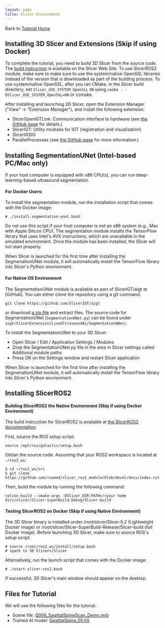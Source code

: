```yaml
---
layout: page
title: Slicer Environment 
---
```


Back to [Tutorial Home](/ismr2023/)


Installing 3D Slicer and Extensions (Skip if using Docker) 
---------------------------------------------------------

To complete the tutorial, you need to build 3D Slicer from the source code. The [build instruction](https://slicer.readthedocs.io/en/latest/developer_guide/build_instructions/linux.html) is available on the Slicer Web Site. To use SlicerROS2 module, make sure to make sure to use the system/native OpenSSL libraries instead of the version that is downloaded as part of the building process. To use system/native OpenSSL, after you ran CMake, in the Slicer build directory, set `Slicer_USE_SYSTEM_OpenSLL` `ON` using `cmake . -DSlicer_USE_SYSTEM_OpenSSL=ON` or ccmake.

After installing and launching 3D Slicer, open the Extension Manager ("View" -> "Extension Manager"), and install the following extension:

- SlicerOpenIGTLink: Communication interface to hardware (see [the GitHub page](https://github.com/openigtlink/SlicerOpenIGTLink) for details.)
- SlicerIGT: Utility modules for IGT (registration and visualization)
- SlicerIGSIO
- ParallelProcesses (see [the GitHub page](https://github.com/pieper/SlicerParallelProcessing) for more information.)


Installing SegmentationUNet (Intel-based PC/Mac only)
-----------------------------------------------------

If your host computer is equipped with x86 CPU(s), you can run deep-learning-based ultrasound segmentation. 


#### For Docker Users:
To install the segmentation module, run the installation script that comes with the Docker image:
~~~~
# ./install-segmentation-unet.bash
~~~~
Do not use this script if your host computer is not an x86 system (e.g., Mac with Apple Silicon CPU). The segmentation module installs the TensorFlow library that uses Intel's AVX instructions, which are unavailable in the emulated environment. Once the module has been installed, the Slicer will not start properly.

When Slicer is launched for the first time after installing the SegmenationUNet module, it will automatically install the TensorFlow library into Slicer's Python envrionment.

#### For Native OS Environment 
The SegmentationUNet module is available as part of SlicerIGT/aigt at [GitHub]. You can either clone the repository using a git command:
~~~~
git clone https://github.com/SlicerIGT/aigt
~~~~
or download [a zip file](https://github.com/SlicerIGT/aigt/archive/refs/heads/master.zip) and extract files. The source code for SegmentationUNet (`SegmentationUNet.py`) can be found under `aigt/SlicerExtension/LiveUltrasoundAi/SegmentationUNet/`.

To install the SegmentationUNet to your 3D Slicer:

- Open Slicer / Edit / Application Settings / Modules
- Drop the SegmentationUNet.py file in the area in Slicer settings called Additional module paths
- Press OK on the Settings window and restart Slicer application

When Slicer is launched for the first time after installing the SegmenationUNet module, it will automatically install the TensorFlow library into Slicer's Python envrionment.


Installing SlicerROS2
---------------------

#### Building SlicerROS2 the Native Environment (Skip if using Docker Environment) 

The build instruction for SlicerROS2 is available at [the SlicerROS2 documentation](https://slicerros2module.readthedocs.io/en/latest/pages/getting-started.html#pre-requisites). 

First, source the ROS setup script:
~~~~
source /opt/ros/galactic/setup.bash
~~~~

Obtian the source code. Assuming that your ROS2 workspace is located at `~/ros2_ws`: 
~~~~
$ cd ~/ros2_ws/src
$ git clone https://github.com/rosmed/slicer_ros2_module/blob/devel/docs/index.rst
~~~~

Then, build the module by running the following command:
~~~~
colcon build --cmake-args -DSlicer_DIR:PATH=/<your home dir>/slicer/Slicer-SuperBuild-Debug/Slicer-build
~~~~



#### Testing SlicerROS2 on Docker (Skip if using Native Environment)

The 3D Slicer binary is installed under /root/slicer/Slicer-5.2 (Lightweight Docker image) or /root/slicer/Slicer-SuperBuild-Release/Slicer-build (full Docker image). Before launching 3D Slicer, make sure to source ROS's setup script:
~~~~
# source /root/ros2_ws/install/setup.bash
# <path to 3D Slicer>/Slicer
~~~~
Alternatively, run the launch script that comes with the Docker image:
~~~~
# ./start-slicer-ros2.bash
~~~~
If successful, 3D Slicer's main window should appear on the desktop. 



Files for Tutorial
------------------


We will use the following files for the tutorial:
- Scene file: [Q006_SagittalSpineScan_Demo.mrb](https://1drv.ms/u/s!AhiABcbe1DByhKVbAdzf_qwwhPdbTw?e=mbFLzt)
- Trained AI model: [SagittalSpine_05.h5 ](https://1drv.ms/u/s!AhiABcbe1DByhKVRv4S0PaaxXTiz8w?e=Rk3csS)








